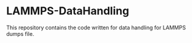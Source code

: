 # LAMMPS-DataHandling
This repository contains the code written for data handling for LAMMPS dumps file.
